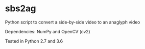 # sbs2ag
Python script to convert a side-by-side video to an anaglyph video

Dependencies: NumPy and OpenCV (cv2)

Tested in Python 2.7 and 3.6
